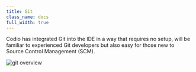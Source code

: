 ```yaml
---
title: Git
class_name: docs
full_width: true
---
```


Codio has integrated Git into the IDE in a way that requires no setup, will be familiar to experienced Git developers but also easy for those new to Source Control Management (SCM).

![git overview](/img/docs/git-overview.png)